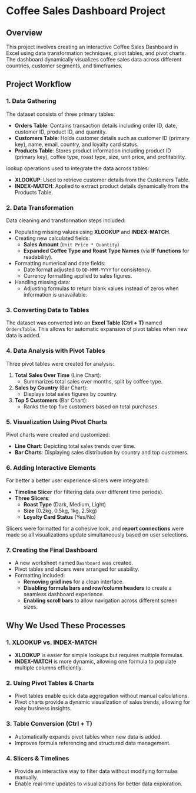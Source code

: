 # Coffee Sales Dashboard Project

## Overview
This project involves creating an interactive Coffee Sales Dashboard in Excel using data transformation techniques, pivot tables, and pivot charts. The dashboard dynamically visualizes coffee sales data across different countries, customer segments, and timeframes. 

## Project Workflow

### 1. Data Gathering
The dataset consists of three primary tables:
- **Orders Table**: Contains transaction details including order ID, date, customer ID, product ID, and quantity.
- **Customers Table**: Holds customer details such as customer ID (primary key), name, email, country, and loyalty card status.
- **Products Table**: Stores product information including product ID (primary key), coffee type, roast type, size, unit price, and profitability.

lookup operations used to integrate the data across tables:
- **XLOOKUP**: Used to retrieve customer details from the Customers Table.
- **INDEX-MATCH**: Applied to extract product details dynamically from the Products Table.

### 2. Data Transformation
Data cleaning and transformation steps included:
- Populating missing values using **XLOOKUP** and **INDEX-MATCH**.
- Creating new calculated fields:
  - **Sales Amount** (`Unit Price * Quantity`)
  - **Expanded Coffee Type and Roast Type Names** (via **IF functions** for readability).
- Formatting numerical and date fields:
  - Date format adjusted to `DD-MMM-YYYY` for consistency.
  - Currency formatting applied to sales figures.
- Handling missing data:
  - Adjusting formulas to return blank values instead of zeros when information is unavailable.

### 3. Converting Data to Tables
The dataset was converted into an **Excel Table (Ctrl + T)** named `OrdersTable`. This allows for automatic expansion of pivot tables when new data is added.

### 4. Data Analysis with Pivot Tables
Three pivot tables were created for analysis:
1. **Total Sales Over Time** (Line Chart):
   - Summarizes total sales over months, split by coffee type.
2. **Sales by Country** (Bar Chart):
   - Displays total sales figures by country.
3. **Top 5 Customers** (Bar Chart):
   - Ranks the top five customers based on total purchases.

### 5. Visualization Using Pivot Charts
Pivot charts were created and customized:
- **Line Chart**: Depicting total sales trends over time.
- **Bar Charts**: Displaying sales distribution by country and top customers.

### 6. Adding Interactive Elements
For better a better user experience slicers were integrated:
- **Timeline Slicer** (for filtering data over different time periods).
- **Three Slicers**:
  - **Roast Type** (Dark, Medium, Light)
  - **Size** (0.2kg, 0.5kg, 1kg, 2.5kg)
  - **Loyalty Card Status** (Yes/No)

Slicers were formatted for a cohesive look, and **report connections** were made so all visualizations update simultaneously based on user selections.

### 7. Creating the Final Dashboard
- A new worksheet named `Dashboard` was created.
- Pivot tables and slicers were arranged for usability.
- Formatting included:
  - **Removing gridlines** for a clean interface.
  - **Disabling formula bars and row/column headers** to create a seamless dashboard experience.
  - **Enabling scroll bars** to allow navigation across different screen sizes.

## Why We Used These Processes

### **1. XLOOKUP vs. INDEX-MATCH**
- **XLOOKUP** is easier for simple lookups but requires multiple formulas.
- **INDEX-MATCH** is more dynamic, allowing one formula to populate multiple columns efficiently.

### **2. Using Pivot Tables & Charts**
- Pivot tables enable quick data aggregation without manual calculations.
- Pivot charts provide a dynamic visualization of sales trends, allowing for easy business insights.

### **3. Table Conversion (Ctrl + T)**
- Automatically expands pivot tables when new data is added.
- Improves formula referencing and structured data management.

### **4. Slicers & Timelines**
- Provide an interactive way to filter data without modifying formulas manually.
- Enable real-time updates to visualizations for better data exploration.




